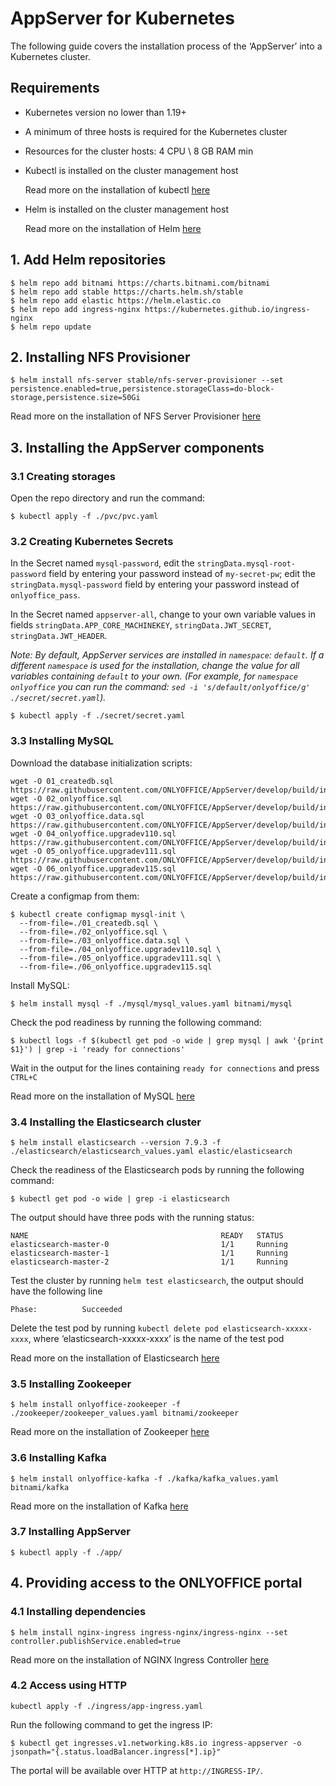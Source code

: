 # AppServer for Kubernetes
The following guide covers the installation process of the ‘AppServer’ into a Kubernetes cluster.

## Requirements
  - Kubernetes version no lower than 1.19+
  - A minimum of three hosts is required for the Kubernetes cluster
  - Resources for the cluster hosts: 4 CPU \ 8 GB RAM min
  - Kubectl is installed on the cluster management host

    Read more on the installation of kubectl [here](https://kubernetes.io/docs/tasks/tools/install-kubectl/)
  - Helm is installed on the cluster management host
    
    Read more on the installation of Helm [here](https://helm.sh/docs/intro/install/)

## 1. Add Helm repositories
```
$ helm repo add bitnami https://charts.bitnami.com/bitnami
$ helm repo add stable https://charts.helm.sh/stable
$ helm repo add elastic https://helm.elastic.co
$ helm repo add ingress-nginx https://kubernetes.github.io/ingress-nginx
$ helm repo update
```

## 2. Installing NFS Provisioner
```
$ helm install nfs-server stable/nfs-server-provisioner --set persistence.enabled=true,persistence.storageClass=do-block-storage,persistence.size=50Gi
```
Read more on the installation of NFS Server Provisioner [here](https://github.com/helm/charts/tree/master/stable/nfs-server-provisioner)

## 3. Installing the AppServer components

### 3.1 Creating storages
Open the repo directory and run the command:
```
$ kubectl apply -f ./pvc/pvc.yaml
```

### 3.2 Creating Kubernetes Secrets
In the Secret named `mysql-password`, edit the `stringData.mysql-root-password` field by entering your password instead of `my-secret-pw`;
edit the `stringData.mysql-password` field by entering your password instead of `onlyoffice_pass`.

In the Secret named `appserver-all`, change to your own variable values in fields `stringData.APP_CORE_MACHINEKEY`, `stringData.JWT_SECRET`, `stringData.JWT_HEADER`.

*Note: By default, AppServer services are installed in `namespace`: `default`.
If a different `namespace` is used for the installation, change the value for all variables containing `default` to your own.
(For example, for `namespace` `onlyoffice` you can run the command: `sed -i 's/default/onlyoffice/g' ./secret/secret.yaml`).*
```
$ kubectl apply -f ./secret/secret.yaml
```

### 3.3 Installing MySQL
Download the database initialization scripts:
```
wget -O 01_createdb.sql https://raw.githubusercontent.com/ONLYOFFICE/AppServer/develop/build/install/docker/config/createdb.sql
wget -O 02_onlyoffice.sql https://raw.githubusercontent.com/ONLYOFFICE/AppServer/develop/build/install/docker/config/onlyoffice.sql
wget -O 03_onlyoffice.data.sql https://raw.githubusercontent.com/ONLYOFFICE/AppServer/develop/build/install/docker/config/onlyoffice.data.sql
wget -O 04_onlyoffice.upgradev110.sql https://raw.githubusercontent.com/ONLYOFFICE/AppServer/develop/build/install/docker/config/onlyoffice.upgradev110.sql
wget -O 05_onlyoffice.upgradev111.sql https://raw.githubusercontent.com/ONLYOFFICE/AppServer/develop/build/install/docker/config/onlyoffice.upgradev111.sql
wget -O 06_onlyoffice.upgradev115.sql https://raw.githubusercontent.com/ONLYOFFICE/AppServer/develop/build/install/docker/config/onlyoffice.upgradev115.sql
```

Create a configmap from them:
```
$ kubectl create configmap mysql-init \
  --from-file=./01_createdb.sql \
  --from-file=./02_onlyoffice.sql \
  --from-file=./03_onlyoffice.data.sql \
  --from-file=./04_onlyoffice.upgradev110.sql \
  --from-file=./05_onlyoffice.upgradev111.sql \
  --from-file=./06_onlyoffice.upgradev115.sql
```
Install MySQL:
```
$ helm install mysql -f ./mysql/mysql_values.yaml bitnami/mysql
```

Check the pod readiness by running the following command:
```
$ kubectl logs -f $(kubectl get pod -o wide | grep mysql | awk '{print $1}') | grep -i 'ready for connections'
```
Wait in the output for the lines containing `ready for connections` and press `CTRL+C`

Read more on the installation of MySQL [here](https://github.com/bitnami/charts/tree/master/bitnami/mysql)

### 3.4 Installing the Elasticsearch cluster
```
$ helm install elasticsearch --version 7.9.3 -f ./elasticsearch/elasticsearch_values.yaml elastic/elasticsearch
```
Check the readiness of the Elasticsearch pods by running the following command:
```
$ kubectl get pod -o wide | grep -i elasticsearch
```
The output should have three pods with the running status:
```
NAME                                           READY   STATUS    
elasticsearch-master-0                         1/1     Running   
elasticsearch-master-1                         1/1     Running   
elasticsearch-master-2                         1/1     Running   
```
Test the cluster by running `helm test elasticsearch`, the output should have the following line
```
Phase:          Succeeded
```
Delete the test pod by running `kubectl delete pod elasticsearch-xxxxx-xxxx`, where ‘elasticsearch-xxxxx-xxxx’ is the name of the test pod

Read more on the installation of Elasticsearch [here](https://github.com/elastic/helm-charts/tree/master/elasticsearch)

### 3.5 Installing Zookeeper
```
$ helm install onlyoffice-zookeeper -f ./zookeeper/zookeeper_values.yaml bitnami/zookeeper
```
Read more on the installation of Zookeeper [here](https://github.com/bitnami/charts/tree/master/bitnami/zookeeper)

### 3.6 Installing Kafka
```
$ helm install onlyoffice-kafka -f ./kafka/kafka_values.yaml bitnami/kafka
```
Read more on the installation of Kafka [here](https://github.com/bitnami/charts/tree/master/bitnami/kafka)

### 3.7 Installing AppServer
```
$ kubectl apply -f ./app/
```

## 4. Providing access to the ONLYOFFICE portal

### 4.1 Installing dependencies
```
$ helm install nginx-ingress ingress-nginx/ingress-nginx --set controller.publishService.enabled=true
```
Read more on the installation of NGINX Ingress Controller [here](https://github.com/kubernetes/ingress-nginx/tree/master/charts/ingress-nginx)

### 4.2 Access using HTTP
```
kubectl apply -f ./ingress/app-ingress.yaml
```
Run the following command to get the ingress IP:
```
$ kubectl get ingresses.v1.networking.k8s.io ingress-appserver -o jsonpath="{.status.loadBalancer.ingress[*].ip}"
```
The portal will be available over HTTP at `http://INGRESS-IP/`.
